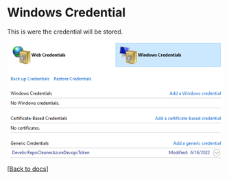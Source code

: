 # Windows Credential

This is were the credential will be stored.

![Windows Crendential](docs-win_credential.png)

[[Back to docs](doc.md#azure-devops-token)]